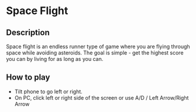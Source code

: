 <h1>Space Flight</h1>

<h2>Description</h2>
Space flight is an endless runner type of game where you are flying through space while avoiding asteroids. The goal is simple - get the highest score you can by living for as long as you can.

<h2>How to play</h2>

- Tilt phone to go left or right.
- On PC, click left or right side of the screen or use A/D / Left Arrow/Right Arrow
